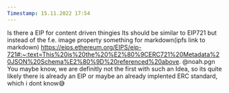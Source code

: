 ```yaml
---
Timestamp: 15.11.2022 17:54
---
```

Is there a EIP for content driven thingies
Its should be similar to EIP721 but instead of the f.e. image property something for markdown(ipfs link to markdown)
https://eips.ethereum.org/EIPS/eip-721#:~:text=This%20is%20the%20%E2%80%9CERC721%20Metadata%20JSON%20Schema%E2%80%9D%20referenced%20above.
@noah.pgn You maybe know, we are definitly not the first with such an Idea, so its quite likely there is already an EIP or maybe an already implented ERC standard, which i dont know😅
